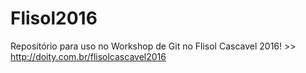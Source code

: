 # Flisol2016
Repositório para uso no Workshop de Git no Flisol Cascavel 2016! >> http://doity.com.br/flisolcascavel2016
